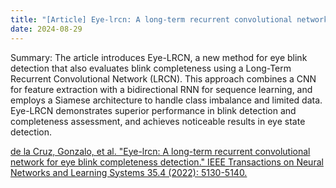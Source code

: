 ```yaml
---
title: "[Article] Eye-lrcn: A long-term recurrent convolutional network for eye blink completeness detection. IEEE Transactions on Neural Networks and Learning Systems."
date: 2024-08-29
---
```


Summary: The article introduces Eye-LRCN, a new method for eye blink detection that also evaluates blink completeness using a Long-Term Recurrent Convolutional Network (LRCN). This approach combines a CNN for feature extraction with a bidirectional RNN for sequence learning, and employs a Siamese architecture to handle class imbalance and limited data. Eye-LRCN demonstrates superior performance in blink detection and completeness assessment, and achieves noticeable results in eye state detection.

[de la Cruz, Gonzalo, et al. "Eye-lrcn: A long-term recurrent convolutional network for eye blink completeness detection." IEEE Transactions on Neural Networks and Learning Systems 35.4 (2022): 5130-5140.](https://ieeexplore.ieee.org/abstract/document/9885029)
